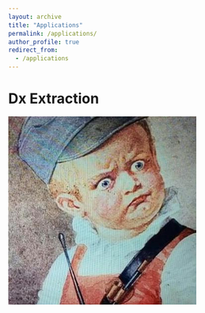 ```yaml
---
layout: archive
title: "Applications"
permalink: /applications/
author_profile: true
redirect_from:
  - /applications
---
```


Dx Extraction
======
[![Dx Extraction](/images/Levrex.jpg)](https://github.com/levrex/DiagnosisExtraction_ML)